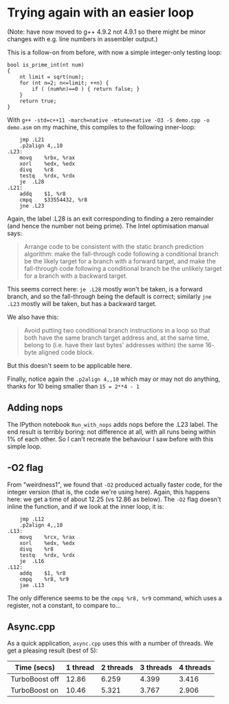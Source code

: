 # Trying again with an easier loop #

(Note: have now moved to g++ 4.9.2 not 4.9.1 so there might be minor changes with e.g. line numbers in assembler output.)

This is a follow-on from before, with now a simple integer-only testing loop:

```
bool is_prime_int(nt num)
{
	nt limit = sqrt(num);
	for (nt n=2; n<=limit; ++n) {
		if ( (num%n)==0 ) { return false; }
	}
	return true;
}
```

With `g++ -std=c++11 -march=native -mtune=native -O3 -S demo.cpp -o demo.asm` on my machine, this compiles to the following inner-loop:

```
	jmp	.L21
	.p2align 4,,10
.L23:
	movq	%rbx, %rax
	xorl	%edx, %edx
	divq	%r8
	testq	%rdx, %rdx
	je	.L28
.L21:
	addq	$1, %r8
	cmpq	$33554432, %r8
	jne	.L23
```

Again, the label .L28 is an exit corresponding to finding a zero remainder (and hence the number not being prime).  The Intel optimisation manual says:

>Arrange code to be consistent with
the static branch prediction algorithm: make the fall-through code following a conditional branch be the
likely target for a branch with a forward target, and make the fall-through code following a conditional
branch be the unlikely target for a branch with a backward target. 

This seems correct here: `je .L28` mostly won't be taken, is a forward branch, and so the fall-through being the default is correct; similarly `jne .L23` mostly will be taken, but has a backward target.

We also have this:

>Avoid putting two conditional branch instructions in a loop so that both have the same branch target
address and, at the same time, belong to (i.e. have their last bytes' addresses within) the same 16-
byte aligned code block.

But this doesn't seem to be applicable here.

Finally, notice again the `.p2align 4,,10` which may or may not do anything, thanks for 10 being smaller than `15 = 2**4 - 1`

## Adding nops ##

The IPython notebook `Run_with_nops` adds nops before the .L23 label.  The end result is terribly boring: not difference at all, with all runs being within 1% of each other.  So I can't recreate the behaviour I saw before with this simple loop.

## -O2 flag ##

From "weirdness1", we found that `-O2` produced actually faster code, for the integer version (that is, the code we're using here).  Again, this happens here: we get a time of about 12.25 (vs 12.86 as below).  The `-O2` flag doesn't inline the function, and if we look at the inner loop, it is:

```
	jmp	.L12
	.p2align 4,,10
.L13:
	movq	%rcx, %rax
	xorl	%edx, %edx
	divq	%r8
	testq	%rdx, %rdx
	je	.L16
.L12:
	addq	$1, %r8
	cmpq	%r8, %r9
	jae	.L13
```

The only difference seems to be the `cmpq %r8, %r9` command, which uses a register, not a constant, to compare to...
 

## Async.cpp ##

As a quick application, `async.cpp` uses this with a number of threads.  We get a pleasing result (best of 5):

Time (secs)    | 1 thread | 2 threads | 3 threads | 4 threads
-------------- | -------- | --------- | --------- | ---------
TurboBoost off | 12.86    | 6.259     | 4.399     | 3.416 
TurboBoost on  | 10.46    | 5.321     | 3.767     | 2.906
